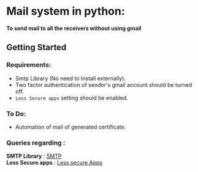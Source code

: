 # Mail system in python:

**To send mail to all the receivers without using gmail**

## Getting Started

### Requirements:
- Smtp Library (No need to Install externally).
- Two factor authentication of sender's gmail account should be turned off.
- `Less Secure apps` setting should be enabled. 

### To Do:
- Automation of mail of generated certificate.

### Queries regarding :
**SMTP Library** : [SMTP](https://docs.python.org/3/library/smtplib.html) 
<br>
**Less Secure apps** : [Less secure Apps](https://support.google.com/accounts/answer/6010255?hl=en)
  